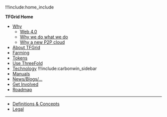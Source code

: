 !!!include:home_include

**TFGrid Home**

- [Why](@why_intro)
  - [Web 4.0](@web4)
  - [Why we do what we do](@why_intro)
  - [Why a new P2P cloud](@why_grid_link)
- [About TFGrid](@grid_home)
- [Farming](@farming_home)
- [Tokens](@tokens_home)
- [Use ThreeFold](@grid_use)
- [Technology](@technology)
!!!include:carbonwin_sidebar
- [Manuals](@wiki_overview)
- [News/Blogs/...](@communication)
- [Get Involved](@getinvolved)
- [Roadmap](@roadmap)
------------
- [Definitions & Concepts](@definitions_concepts)
- [Legal](!@legal:legal)